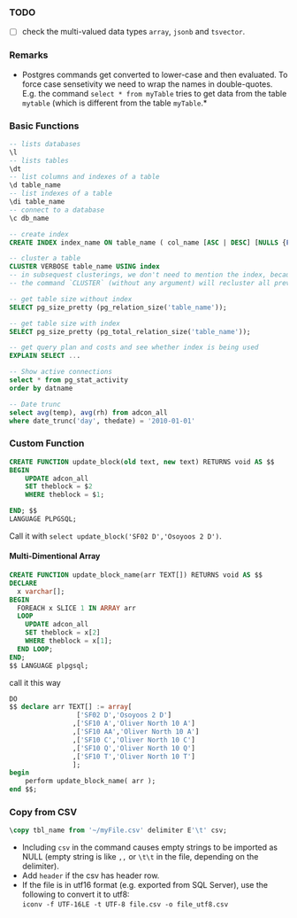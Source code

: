 
### TODO
- [ ] check the multi-valued data types `array`, `jsonb` and `tsvector`.

### Remarks
- Postgres commands get converted to lower-case and then evaluated. To force case sensetivity we need to wrap the names in double-quotes.  
E.g. the command `select * from myTable` tries to get data from the table `mytable` (which is different from the table `myTable`.*


### Basic Functions
````SQL
-- lists databases  
\l 
-- lists tables
\dt   
-- list columns and indexes of a table
\d table_name
-- list indexes of a table
\di table_name
-- connect to a database 
\c db_name

-- create index
CREATE INDEX index_name ON table_name ( col_name [ASC | DESC] [NULLS {FIRST | LAST }], ...  );

-- cluster a table
CLUSTER VERBOSE table_name USING index
-- in subsequest clusterings, we don't need to mention the index, because there can be only one cluster on a table.
-- the command `CLUSTER` (without any argument) will recluster all previously defined clusters in the current database.

-- get table size without index
SELECT pg_size_pretty (pg_relation_size('table_name'));

-- get table size with index
SELECT pg_size_pretty (pg_total_relation_size('table_name'));

-- get query plan and costs and see whether index is being used
EXPLAIN SELECT ...

-- Show active connections
select * from pg_stat_activity
order by datname

-- Date trunc
select avg(temp), avg(rh) from adcon_all
where date_trunc('day', thedate) = '2010-01-01'
````

### Custom Function

```sql
CREATE FUNCTION update_block(old text, new text) RETURNS void AS $$
BEGIN
    UPDATE adcon_all 
    SET theblock = $2
    WHERE theblock = $1;

END; $$
LANGUAGE PLPGSQL;
```
Call it with `select update_block('SF02 D','Osoyoos 2 D')`.  

#### Multi-Dimentional Array
```SQL
CREATE FUNCTION update_block_name(arr TEXT[]) RETURNS void AS $$
DECLARE
  x varchar[];
BEGIN
  FOREACH x SLICE 1 IN ARRAY arr
  LOOP
    UPDATE adcon_all
    SET theblock = x[2]
    WHERE theblock = x[1];
  END LOOP;
END;
$$ LANGUAGE plpgsql;
```
call it this way
```SQL
DO
$$ declare arr TEXT[] := array[
				 ['SF02 D','Osoyoos 2 D']
				,['SF10 A','Oliver North 10 A']
				,['SF10 AA','Oliver North 10 A']
				,['SF10 C','Oliver North 10 C']
				,['SF10 Q','Oliver North 10 Q']
				,['SF10 T','Oliver North 10 T']
  				];
begin
	perform update_block_name( arr );
end $$; 
```
### Copy from CSV
```SQL
\copy tbl_name from '~/myFile.csv' delimiter E'\t' csv;
```
- Including `csv` in the command causes empty strings to be imported as NULL (empty string is like `,,` or `\t\t` in the file, depending on the delimiter).
- Add `header` if the csv has header row.
- If the file is in utf16 format (e.g. exported from SQL Server), use the following to convert it to utf8:  
`iconv -f UTF-16LE -t UTF-8 file.csv -o file_utf8.csv`

